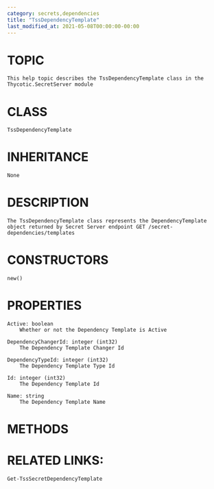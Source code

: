```yaml
---
category: secrets,dependencies
title: "TssDependencyTemplate"
last_modified_at: 2021-05-08T00:00:00-00:00
---
```


# TOPIC
    This help topic describes the TssDependencyTemplate class in the Thycotic.SecretServer module

# CLASS
    TssDependencyTemplate

# INHERITANCE
    None

# DESCRIPTION
    The TssDependencyTemplate class represents the DependencyTemplate object returned by Secret Server endpoint GET /secret-dependencies/templates

# CONSTRUCTORS
    new()

# PROPERTIES
    Active: boolean
        Whether or not the Dependency Template is Active

    DependencyChangerId: integer (int32)
        The Dependency Template Changer Id

    DependencyTypeId: integer (int32)
        The Dependency Template Type Id

    Id: integer (int32)
        The Dependency Template Id

    Name: string
        The Dependency Template Name

# METHODS

# RELATED LINKS:
    Get-TssSecretDependencyTemplate